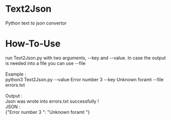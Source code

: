 # Text2Json
Python text to json convertor

# How-To-Use
run Text2Json.py with two arguments, --key and --value. In case the output is needed into a file you can use --file<br/><br/>
Example :<br/> python3 Text2Json.py --value Error number 3 --key Unknown foramt --file errors.txt<br/><br/>
Output : <br/>
Json was wrote into errors.txt successfully !<br/>
JSON :<br/>
{"Error number 3 ": "Unknown foramt "}

